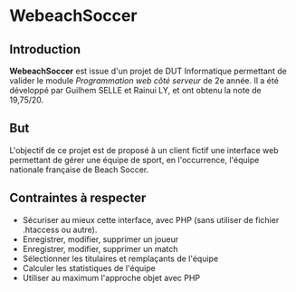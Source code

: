 # WebeachSoccer

## Introduction

**WebeachSoccer** est issue d'un projet de DUT Informatique permettant de valider le module *Programmation web côté serveur* de 2e année. Il a été développé par Guilhem SELLE et Rainui LY, et ont obtenu la note de 19,75/20.

## But

L'objectif de ce projet est de proposé à un client fictif une interface web permettant de gérer une équipe de sport, en l'occurrence, l'équipe nationale française de Beach Soccer.

## Contraintes à respecter

- Sécuriser au mieux cette interface, avec PHP (sans utiliser de fichier .htaccess ou autre).
- Enregistrer, modifier, supprimer un joueur
- Enregistrer, modifier, supprimer un match
- Sélectionner les titulaires et remplaçants de l'équipe
- Calculer les statistiques de l'équipe
- Utiliser au maximum l'approche objet avec PHP
